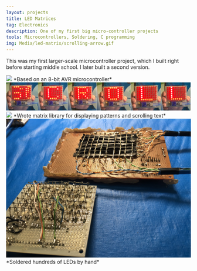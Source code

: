 ```yaml
---
layout: projects
title: LED Matrices
tag: Electronics
description: One of my first big micro-controller projects
tools: Microcontrollers, Soldering, C programming
img: Media/led-matrix/scrolling-arrow.gif
---
```

This was my first larger-scale microcontroller project, which I built right before starting middle school. I later built a second version.

<img src="/Media/led-matrix/scrolling-arrow.gif">
*Based on an 8-bit AVR microcontroller*

<img src="/Media/led-matrix/snapshots.png">

<img src="/Media/led-matrix/scrolling-text.gif" height="300">
*Wrote matrix library for displaying patterns and scrolling text*

<img src="/Media/led-matrix/soldering.JPG">
*Soldered hundreds of LEDs by hand*